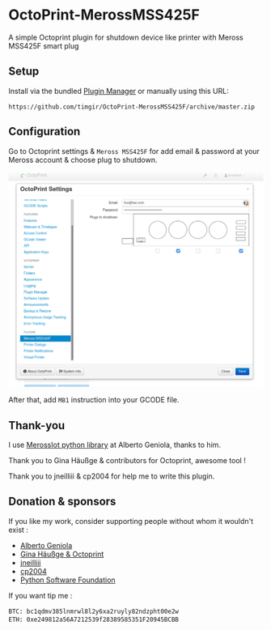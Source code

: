 # OctoPrint-MerossMSS425F

A simple Octoprint plugin for shutdown device like printer with Meross MSS425F smart plug

## Setup

Install via the bundled [Plugin Manager](https://docs.octoprint.org/en/master/bundledplugins/pluginmanager.html)
or manually using this URL:

    https://github.com/timgir/OctoPrint-MerossMSS425F/archive/master.zip

## Configuration

Go to Octoprint settings & `Meross MSS425F` for add email & password at your Meross account &
choose plug to shutdown.

![Settings](./extras/settings.png)

After that, add `M81` instruction into your GCODE file.

## Thank-you

I use [MerossIot python library](https://github.com/albertogeniola/MerossIot) at Alberto Geniola,
thanks to him.

Thank you to Gina Häußge & contributors for Octoprint, awesome tool !

Thank you to jneilliii & cp2004 for help me to write this plugin.

## Donation & sponsors

If you like my work, consider supporting people without whom it wouldn't exist :

- [Alberto Geniola](https://github.com/albertogeniola/MerossIot#donate)
- [Gina Häußge & Octoprint](https://octoprint.org/support-octoprint/)
- [jneilliii](https://github.com/jneilliii/OctoPrint-TPLinkSmartplug#support-my-efforts)
- [cp2004](https://github.com/cp2004)
- [Python Software Foundation](https://psfmember.org/civicrm/contribute/transact?reset=1&id=2)

If you want tip me :

    BTC: bc1qdmv385lnmrwl8l2y6xa2ruyly82ndzpht00e2w
    ETH: 0xe249812a56A7212539f28389585351F20945BCBB

